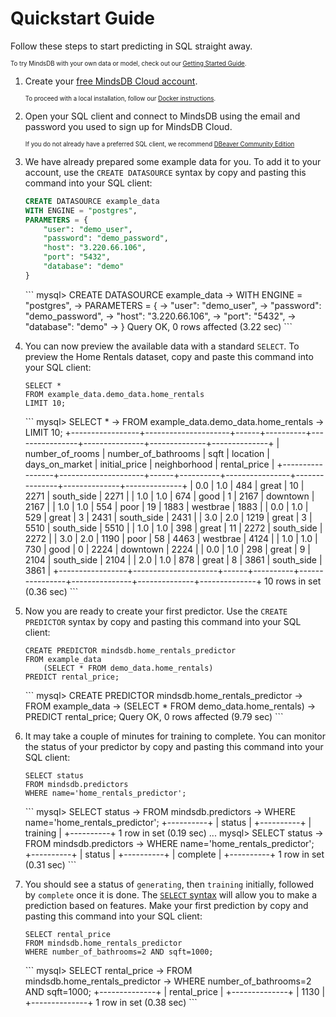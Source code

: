 # Quickstart Guide

Follow these steps to start predicting in SQL straight away.

<sup><sub>To try MindsDB with your own data or model, check out our [Getting Started Guide](/getting-started/).</sub></sup>

1. Create your [free MindsDB Cloud account](https://cloud.mindsdb.com/signup).

    <sup><sub>To proceed with a local installation, follow our [Docker instructions](/deployment/docker).</sub></sup>

1. Open your SQL client and connect to MindsDB using the email and password you used to sign up for MindsDB Cloud.

    <sup><sub>If you do not already have a preferred SQL client, we recommend [DBeaver Community Edition](https://dbeaver.io/download/)</sub></sup>

1. We have already prepared some example data for you.  To add it to your account, use the `CREATE DATASOURCE` syntax by copy and pasting this command into your SQL client:

    ``` sql
    CREATE DATASOURCE example_data
    WITH ENGINE = "postgres",
    PARAMETERS = { 
    	"user": "demo_user",
    	"password": "demo_password",
    	"host": "3.220.66.106",
    	"port": "5432",
    	"database": "demo"
    }
    ```
    <div id="create-datasource">
      <style>
        #create-datasource code { background-color: #353535; color: #f5f5f5 }
      </style>
    ```
    mysql> CREATE DATASOURCE example_data
        -> WITH ENGINE = "postgres",
        -> PARAMETERS = {
        -> "user": "demo_user",
        -> "password": "demo_password",
        -> "host": "3.220.66.106",
        -> "port": "5432",
        -> "database": "demo"
        -> }
    Query OK, 0 rows affected (3.22 sec)
    ```
    </div>

1. You can now preview the available data with a standard `SELECT`.  To preview the Home Rentals dataset, copy and paste this command into your SQL client:

    ```
    SELECT * 
    FROM example_data.demo_data.home_rentals
    LIMIT 10;
    ```
    <div id="preview-data">
    <style>
        #preview-data code { background-color: #353535; color: #f5f5f5 }
    </style>
    ```
    mysql> SELECT * 
        -> FROM example_data.demo_data.home_rentals
        -> LIMIT 10;
    +-----------------+---------------------+------+----------+----------------+---------------+--------------+--------------+
    | number_of_rooms | number_of_bathrooms | sqft | location | days_on_market | initial_price | neighborhood | rental_price |
    +-----------------+---------------------+------+----------+----------------+---------------+--------------+--------------+
    | 0.0             | 1.0                 | 484  | great    | 10             | 2271          | south_side   | 2271         |
    | 1.0             | 1.0                 | 674  | good     | 1              | 2167          | downtown     | 2167         |
    | 1.0             | 1.0                 | 554  | poor     | 19             | 1883          | westbrae     | 1883         |
    | 0.0             | 1.0                 | 529  | great    | 3              | 2431          | south_side   | 2431         |
    | 3.0             | 2.0                 | 1219 | great    | 3              | 5510          | south_side   | 5510         |
    | 1.0             | 1.0                 | 398  | great    | 11             | 2272          | south_side   | 2272         |
    | 3.0             | 2.0                 | 1190 | poor     | 58             | 4463          | westbrae     | 4124         |
    | 1.0             | 1.0                 | 730  | good     | 0              | 2224          | downtown     | 2224         |
    | 0.0             | 1.0                 | 298  | great    | 9              | 2104          | south_side   | 2104         |
    | 2.0             | 1.0                 | 878  | great    | 8              | 3861          | south_side   | 3861         |
    +-----------------+---------------------+------+----------+----------------+---------------+--------------+--------------+
    10 rows in set (0.36 sec)
    ```
    </div>

1. Now you are ready to create your first predictor.  Use the `CREATE PREDICTOR` syntax by copy and pasting this command into your SQL client:

    ```
    CREATE PREDICTOR mindsdb.home_rentals_predictor
    FROM example_data
    	(SELECT * FROM demo_data.home_rentals)
    PREDICT rental_price;
    ```
    <div id="create-predictor">
      <style>
        #create-predictor code { background-color: #353535; color: #f5f5f5 }
      </style>
    ```
    mysql> CREATE PREDICTOR mindsdb.home_rentals_predictor
        -> FROM example_data
        -> (SELECT * FROM demo_data.home_rentals)
        -> PREDICT rental_price;
    Query OK, 0 rows affected (9.79 sec)
    ```
    </div>

1. It may take a couple of minutes for training to complete.  You can monitor the status of your predictor by copy and pasting this command into your SQL client:

    ```
    SELECT status
    FROM mindsdb.predictors
    WHERE name='home_rentals_predictor';
    ```
    <div id="predictor-status">
      <style>
        #predictor-status code { background-color: #353535; color: #f5f5f5 }
      </style>
    ```
    mysql> SELECT status
        -> FROM mindsdb.predictors
        -> WHERE name='home_rentals_predictor';
    +----------+
    | status   |
    +----------+
    | training |
    +----------+
    1 row in set (0.19 sec)
    ...
    mysql> SELECT status
        -> FROM mindsdb.predictors
        -> WHERE name='home_rentals_predictor';
    +----------+
    | status   |
    +----------+
    | complete |
    +----------+
    1 row in set (0.31 sec)
    ```
    </div>

1. You should see a status of `generating`, then `training` initially, followed by `complete` once it is done.  The [`SELECT` syntax](/sql/api/select) will allow you to make a prediction based on features.  Make your first prediction by copy and pasting this command into your SQL client:

    ```
    SELECT rental_price
    FROM mindsdb.home_rentals_predictor
    WHERE number_of_bathrooms=2 AND sqft=1000;
    ```
    <div id="make-prediction">
      <style>
        #make-prediction code { background-color: #353535; color: #f5f5f5 }
      </style>
    ```
    mysql> SELECT rental_price
        -> FROM mindsdb.home_rentals_predictor
        -> WHERE number_of_bathrooms=2 AND sqft=1000;
    +--------------+
    | rental_price |
    +--------------+
    | 1130         |
    +--------------+
    1 row in set (0.38 sec)
    ```
    </div>